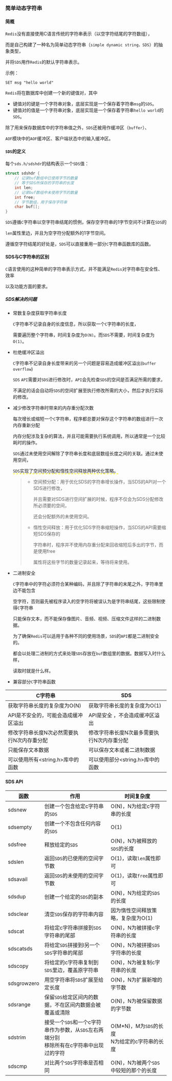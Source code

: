 ### 简单动态字符串

#### 简概

`Redis`没有直接使用C语言传统的字符串表示（以空字符结尾的字符数组），

而是自己构建了一种名为简单动态字符串（`simple dynamic string，SDS`）的抽象类型，

并将`SDS`用作`Redis`的默认字符串表示。

示例：

```redis
SET msg "hello world"
```

`Redis`将在数据库中创建一个新的键值对，其中

* 键值对的键是一个字符串对象，底层实现是一个保存着字符串`msg`的`SDS`。
* 键值对的值是一个字符串对象，底层实现是一个保存着字符串`hello world`的`SDS`。

除了用来保存数据库中的字符串值之外，`SDS`还被用作缓冲区（`buffer`）、

`AOF`模块中的`AOF`缓冲区、客户端状态中的输入缓冲区。



#### `SDS`的定义

每个`sds.h/sdshdr`的结构表示一个`SDS`值：

```c
struct sdshdr {
    // 记录buf数组中已使用字节的数量
    // 等于SDS所保存的字符串的长度
    int len;
    // 记录buf数组中未使用字节的数量
    int free;   
    // 字节数组，用于保存字符串
    char buf[];
}
```

`SDS`遵循`C`字符串以空字符串结尾的惯例，保存空字符串的1字节空间不计算在`SDS`的

`len`属性里边，并且为空字符分配额外的1字节空间。

遵循空字符结尾的好处是，`SDS`可以直接重用一部分`C`字符串函数库的函数。



#### SDS与C字符串的区别

`C`语言使用的这种简单的字符串表示方式，并不能满足`Redis`对字符串在安全性、效率

以及功能方面的要求。

##### SDS解决的问题

* 常数复杂度获取字符串长度

  `C`字符串不记录自身的长度信息，所以获取一个`C`字符串的长度，

  需要遍历整个字符串，时间复杂度为`O(N)`。而`SDS`不需要，时间复杂度为`O(1)`。

* 杜绝缓冲区溢出

  `C`字符串不记录自身长度带来的另一个问题是容易造成缓冲区溢出(`buffer overflow`)

  `SDS` `API`需要对`SDS`进行修改时，`API`会先检查`SDS`的空间是否满足所需的要求，

  不满足的话会自动将`SDS`的空间扩展至执行修改所需的大小，然后才执行实际的修改。

* 减少修改字符串时带来的内存重分配次数

  每次增长或缩短一个`C`字符串，程序都总要对保存这个字符串的数组进行一次内存重新分配

  内存分配涉及复杂的算法，并且可能需要执行系统调用，所以通常是一个比较耗时的操作。

  `SDS`通过未使用空间解除了字符串长度和底层数组长度之间的关联。通过未使用空间，

  <span style="border-bottom:2px dashed yellow;">`SDS`实现了空间预分配和惰性空间释放两种优化策略。</span>

  > * 空间预分配：用于优化SDS的字符串增长操作，当SDS的API对一个SDS进行修改，
  >
  >   并且需要对SDS进行空间扩展的时候，程序不仅会为SDS分配修改所必须要的空间，
  >
  >   还会分配额外的未使用空间。
  >
  > * 惰性空间释放：用于优化SDS字符串缩短操作，当SDS的API需要缩短SDS保存的
  >
  >   字符串时，程序并不使用内存重分配来回收缩短后多出的字节，而是使用free
  >
  >   属性将这些字节的数量记录起来，等待将来使用。

* 二进制安全

  `C`字符串中的字符必须符合某种编码，并且除了字符串的末尾之外，字符串里边不能包含

  空字符，否则最先被程序读入的空字符将被误认为是字符串结尾，这些限制使得`C`字符串

  只能保存文本，而不能保存像图片、音频、视频、压缩文件这样的二进制数据。

  为了确保`Redis`可以适用于各种不同的使用场景，`SDS`的`API`都是二进制安全的。

  都会以处理二进制的方式来处理`SDS`存放在`buf`数组里的数据。数据写入时什么样，

  读取时就是什么样。

* 兼容部分`C`字符串函数

| C字符串                                    | SDS                                        |
| ------------------------------------------ | ------------------------------------------ |
| 获取字符串长度的复杂度为O(N)               | 获取字符串长度的复杂度为O(1)               |
| API是不安全的，可能会造成缓冲区溢出        | API是安全 ，不会造成缓冲区溢出             |
| 修改字符串长度N次必然需要执行N次内存重分配 | 修改字符串长度N次最多需要执行N次内存重分配 |
| 只能保存文本数据                           | 可以保存文本或者二进制数据                 |
| 可以使用所有<string.h>库中的函数           | 可以使用部分<string.h>库中的函数           |



#### SDS API

| 函数        | 作用                                                         | 时间复杂度                                         |
| ----------- | ------------------------------------------------------------ | -------------------------------------------------- |
| sdsnew      | 创建一个包含给定c字符串的`SDS`                               | O(N)，N为给定c字符串的长度                         |
| sdsempty    | 创建一个不包含任何内容的`SDS`                                | O(1)                                               |
| sdsfree     | 释放给定的`SDS`                                              | O(N)，N为被释放的`SDS`的长度                       |
| sdslen      | 返回`SDS`的已使用的空间字节数                                | O(1)，读取`len`属性即可                            |
| sdsavail    | 返回`SDS`的未使用的空间字节数                                | O(1)，读取`free`属性即可                           |
| sdsdup      | 创建一个给定的`SDS`的副本                                    | O(N)，N为给定的`SDS`的长度                         |
| sdsclear    | 清空`SDS`保存的字符串内容                                    | 因为惰性空间释放策略，复杂度为O(1)                 |
| sdscat      | 将给定c字符串拼接到`SDS`字符串的尾部                         | O(N)，N为被拼接c字符串的长度                       |
| sdscatsds   | 将给定`SDS`拼接到l另一个`SDS`字符串的尾部                    | O(N)，N为被拼接`SDS`字符串的长度                   |
| sdscopy     | 将给定的c字符串复制到`SDS`里边，覆盖原字符串                 | O(N)，N为被复制c字符串的长度                       |
| sdsgrowzero | 用空字符串将`SDS`扩展至给定长度                              | O(N)，N为扩展新增的字节数                          |
| sdsrange    | 保留`SDS`给定区间内的数据，不在区间内数据会被覆盖或清除      | O(N)，N为被保留数据的字节数                        |
| sdstrim     | 接受一个`SDS`和一个c字符串作为参数，从`SDS`左右两端分别<br />移除所有在c字符串中出现过的字符 | O(M*N)，M为`SDS`的长度<br />N为给定的c字符串的长度 |
| sdscmp      | 对比两个`SDS`字符串是否相同                                  | O(N)，N为被两个`SDS`中较短的那个的长度             |



